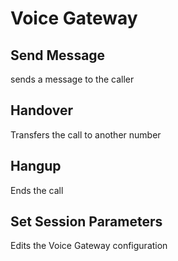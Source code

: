 # Voice Gateway

## Send Message
sends a message to the caller

## Handover
Transfers the call to another number

## Hangup
Ends the call

## Set Session Parameters
Edits the Voice Gateway configuration
